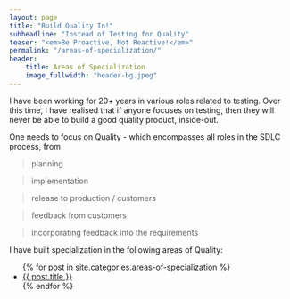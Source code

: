 ```yaml
---
layout: page
title: "Build Quality In!"
subheadline: "Instead of Testing for Quality"
teaser: "<em>Be Proactive, Not Reactive!</em>"
permalink: "/areas-of-specialization/"
header:
    title: Areas of Specialization
    image_fullwidth: "header-bg.jpeg"
---
```


I have been working for 20+ years in various roles related to testing. Over this time, I have realised that if anyone focuses on testing, then they will never be able to build a good quality product, inside-out. 

One needs to focus on Quality - which encompasses all roles in the SDLC process, from 
> planning 

> implementation

> release to production / customers

> feedback from customers

> incorporating feedback into the requirements

I have built specialization in the following areas of Quality:

<ul>
    {% for post in site.categories.areas-of-specialization %}
    <li><a href="{{ site.url }}{{ site.baseurl }}{{ post.url }}">{{ post.title }}</a></li>
    {% endfor %}
</ul>